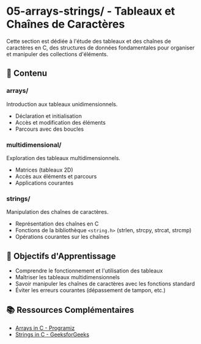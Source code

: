 # 05-arrays-strings/ - Tableaux et Chaînes de Caractères

Cette section est dédiée à l'étude des tableaux et des chaînes de caractères en C, des structures de données fondamentales pour organiser et manipuler des collections d'éléments.

## 📁 Contenu

### arrays/
Introduction aux tableaux unidimensionnels.
- Déclaration et initialisation
- Accès et modification des éléments
- Parcours avec des boucles

### multidimensional/
Exploration des tableaux multidimensionnels.
- Matrices (tableaux 2D)
- Accès aux éléments et parcours
- Applications courantes

### strings/
Manipulation des chaînes de caractères.
- Représentation des chaînes en C
- Fonctions de la bibliothèque `<string.h>` (strlen, strcpy, strcat, strcmp)
- Opérations courantes sur les chaînes

## 🎯 Objectifs d'Apprentissage

- Comprendre le fonctionnement et l'utilisation des tableaux
- Maîtriser les tableaux multidimensionnels
- Savoir manipuler les chaînes de caractères avec les fonctions standard
- Éviter les erreurs courantes (dépassement de tampon, etc.)

## 📚 Ressources Complémentaires

- [Arrays in C - Programiz](https://www.programiz.com/c-programming/c-arrays)
- [Strings in C - GeeksforGeeks](https://www.geeksforgeeks.org/strings-in-c/)
